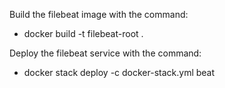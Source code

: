 Build the filebeat image with the command:
- docker build -t filebeat-root .

Deploy the filebeat service with the command:
- docker stack deploy -c docker-stack.yml beat
